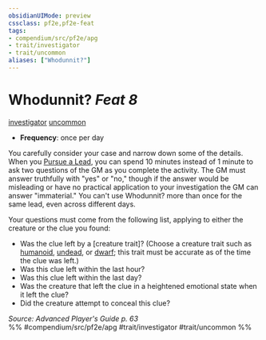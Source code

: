 ```yaml
---
obsidianUIMode: preview
cssclass: pf2e,pf2e-feat
tags:
- compendium/src/pf2e/apg
- trait/investigator
- trait/uncommon
aliases: ["Whodunnit?"]
---
```

# Whodunnit?  *Feat 8*  
[investigator](/rules/traits/investigator-apg.md)  [uncommon](/rules/traits/uncommon.md)  

- **Frequency**: once per day

You carefully consider your case and narrow down some of the details. When you [Pursue a Lead](/rules/actions/pursue-a-lead-apg.md), you can spend 10 minutes instead of 1 minute to ask two questions of the GM as you complete the activity. The GM must answer truthfully with "yes" or "no," though if the answer would be misleading or have no practical application to your investigation the GM can answer "immaterial." You can't use Whodunnit? more than once for the same lead, even across different days.

Your questions must come from the following list, applying to either the creature or the clue you found:

- Was the clue left by a [creature trait]? (Choose a creature trait such as [humanoid](/rules/traits/humanoid.md), [undead](/rules/traits/undead.md), or [dwarf](/rules/traits/dwarf.md); this trait must be accurate as of the time the clue was left.)
- Was this clue left within the last hour?
- Was this clue left within the last day?
- Was the creature that left the clue in a heightened emotional state when it left the clue?
- Did the creature attempt to conceal this clue?

*Source: Advanced Player's Guide p. 63*  
%% #compendium/src/pf2e/apg #trait/investigator #trait/uncommon %%